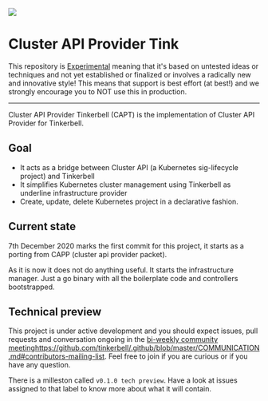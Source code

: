![](https://img.shields.io/badge/Stability-Experimental-red.svg)

# Cluster API Provider Tink

This repository is
[Experimental](https://github.com/packethost/standards/blob/master/experimental-statement.md)
meaning that it's based on untested ideas or techniques and not yet established
or finalized or involves a radically new and innovative style! This means that
support is best effort (at best!) and we strongly encourage you to NOT use this
in production.

---

Cluster API Provider Tinkerbell (CAPT) is the implementation of Cluster API
Provider for Tinkerbell.

## Goal

* It acts as a bridge between Cluster API (a Kubernetes sig-lifecycle project)
  and Tinkerbell
* It simplifies Kubernetes cluster management using Tinkerbell as underline
  infrastructure provider
* Create, update, delete Kubernetes project in a declarative fashion.

## Current state

7th December 2020 marks the first commit for this project, it starts as a
porting from CAPP (cluster api provider packet).

As it is now it does not do anything useful. It starts the infrastructure
manager. Just a go binary with all the boilerplate code and controllers
bootstrapped.

## Technical preview

This project is under active development and you should expect issues, pull
requests and conversation ongoing in the [bi-weekly community
meeting]()https://github.com/tinkerbell/.github/blob/master/COMMUNICATION.md#contributors-mailing-list.
Feel free to join if you are curious or if you have any question.

There is a milleston called `v0.1.0 tech preview`. Have a look at issues
assigned to that label to know more about what it will contain.
